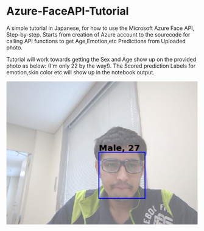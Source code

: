 # Azure-FaceAPI-Tutorial
A simple tutorial in Japanese, for how to use the Microsoft Azure Face API, Step-by-step. Starts from creation of Azure account to the sourecode for calling API functions to get Age,Emotion,etc Predictions from Uploaded photo.

Tutorial will work towards getting the Sex and Age show up on the provided photo as below: (I'm only 22 by the way!). The Scored prediction Labels for emotion,skin color etc will show up in the notebook output.

![alt text](https://raw.githubusercontent.com/parthnan/Azure-FaceAPI-Tutorial/master/faceage.png)


